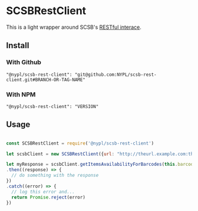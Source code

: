 # SCSBRestClient

This is a light wrapper around SCSB's [RESTful interace](https://uat-recap.htcinc.com:9093/swagger-ui.html).

## Install

### With Github

```
"@nypl/scsb-rest-client": "git@github.com:NYPL/scsb-rest-client.git#BRANCH-OR-TAG-NAME"
```

### With NPM

```
"@nypl/scsb-rest-client": "VERSION"
```

## Usage

```javascript

const SCSBRestClient = require('@nypl/scsb-rest-client')

let scsbClient = new SCSBRestClient({url: "http://theurl.example.com:theports", apiKey: "anAPIKEY"})

let myResponse = scsbClient.getItemsAvailabilityForBarcodes(this.barcodes)
.then((response) => {
  // do something with the response
})
.catch((error) => {
  // log this error and...
  return Promise.reject(error)
})
```
